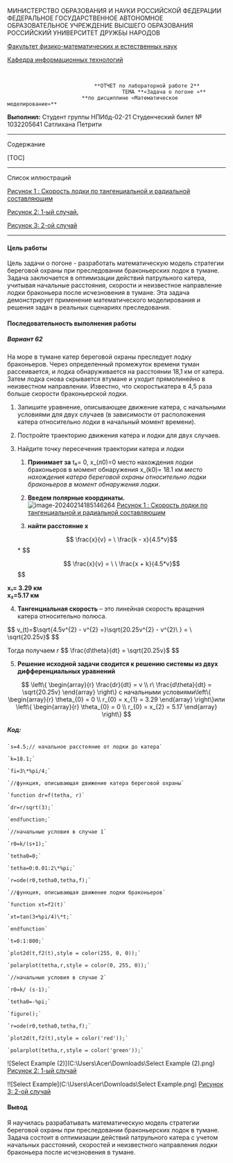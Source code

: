 МИНИСТЕРСТВО ОБРАЗОВАНИЯ И НАУКИ РОССИЙСКОЙ ФЕДЕРАЦИИ ФЕДЕРАЛЬНОЕ ГОСУДАРСТВЕННОЕ АВТОНОМНОЕ ОБРАЗОВАТЕЛЬНОЕ УЧРЕЖДЕНИЕ ВЫСШЕГО ОБРАЗОВАНИЯ РОССИЙСКИЙ УНИВЕРСИТЕТ ДРУЖБЫ НАРОДОВ

<u>Факультет физико-математических и естественных наук</u>

<u>Кафедра информационных технологий</u>







​									



 								**ОТЧЕТ по лабораторной работе 2**
 									     ТЕМА **«Задача о погоне »**
 							**по дисциплине «Математическое моделирование»**













**Выполнил:**
Студент группы НПИбд-02-21
Студенческий билет № 1032205641
Сатлихана Петрити  













------

Содержание

[TOC]

------

 Список иллюстраций

[Рисунок 1 : Cкорость лодки по тангенциальной и радиальной составляющим]()

[Рисунок 2:  1-ый случай. ](#_Toc158910213)

[Рисунок 3: 2-ой случай ](#_Toc158910214)

------

















































#### Цель работы

Цель задачи о погоне - разработать математическую модель стратегии береговой охраны при преследовании браконьерских лодок в тумане. Задача заключается в оптимизации действий патрульного катера, учитывая начальные расстояния, скорости и неизвестное направление лодки браконьера после исчезновения в тумане. Эта задача демонстрирует применение математического моделирования и решения задач в реальных сценариях преследования.

#### Последовательность выполнения работы

##### **Вариант 62**

На море в тумане катер береговой охраны преследует лодку браконьеров. Через определенный промежуток времени туман рассеивается, и лодка обнаруживается на расстоянии 18,1 км от катера. Затем лодка снова скрывается втумане и уходит прямолинейно в неизвестном направлении. Известно, что скоростькатера в 4,5 раза больше скорости браконьерской лодки.

1. Запишите уравнение, описывающее движение катера, с начальными
    условиями для двух случаев (в зависимости от расположения катера
    относительно лодки в начальный момент времени).

2. Постройте траекторию движения катера и лодки для двух случаев.

3. Найдите точку пересечения траектории катера и лодки

   1. **Принимает за**
      t₀= 0, x_(л0)=0 место нахождения лодки браконьеров в момент обнаружения
      x_(k0)= 18.1 км  *место нахождения катера береговой охраны*
      *относительно лодки браконьеров в момент обнаружения лодки*.

   2. **Введем полярные координаты.**  
      ![image-20240214185146264](C:\Users\Acer\AppData\Roaming\Typora\typora-user-images\image-20240214185146264.png)
      [Рисунок 1 : Cкорость лодки по тангенциальной и радиальной составляющим]()

   3. **найти расстояние x**  

   $$
   \frac{x}{v} = \ \frac{k - x}{4.5*v}$$*
   $$

   $$
   \frac{x}{v} = \ \ \frac{x + k}{4.5*v}$$
   $$

   

**x₁= 3.29 км  
x₂=5.17 км**

4. **Тангенциальная скорость** – это линейная скорость вращения катера
   относительно полюса.

$$
v_(t)=$\sqrt{4.5v^{2} - v^{2} =}\sqrt{20.25v^{2} - v^{2}\ } = \ \sqrt{20.25v}$
$$



Тогда получаем *r* 
$$
\frac{d\theta}{dt} = \sqrt{20.25v}$
$$


5. **Решение исходной задачи сводится к решению системы из двух**
   **дифференциальных уравнений**

$$
\left\{ \begin{array}{r}
\frac{dr}{dt} = v \\
r\ \frac{d\theta}{dt} = \sqrt{20.25v}
\end{array} \right\} с начальными условиями\left\{ \begin{array}{r}
\theta_{0} = 0 \\
r_{0} = x_{1} = 3.29
\end{array} \right\}или \left\{ \begin{array}{r}
\theta_{0} = 0 \\
r_{0} = x_{2} = 5.17
\end{array} \right\}
$$

##### Код:

```
`s=4.5;// начальное расстояние от лодки до катера`

`k=18.1;`

`fi=3\*%pi/4;`

`//функция, описывающая движение катера береговой охраны`

`function dr=f(tetha, r)`

`dr=r/sqrt(3);`

`endfunction;`

`//начальные условия в случае 1`

`r0=k/(s+1);`

`tetha0=0;`

`tetha=0:0.01:2\*%pi;`

`r=ode(r0,tetha0,tetha,f);`

`//функция, описывающая движение лодки браконьеров`

`function xt=f2(t)`

`xt=tan(3+%pi/4)\*t;`

`endfunction`

`t=0:1:800;`

`plot2d(t,f2(t),style = color(255, 0, 0));`

`polarplot(tetha,r,style = color(0, 255, 0));`

`//начальные условия в случае 2`

`r0=k/ (s-1);`

`tetha0=-%pi;`

`figure();`

`r=ode(r0,tetha0,tetha,f);`

`plot2d(t,f2(t),style = color('red'));`

`polarplot(tetha,r,style = color('green'));`
```

![Select Example (2)](C:\Users\Acer\Downloads\Select Example (2).png)
				[Рисунок 2:  1-ый случай]()

!![Select Example](C:\Users\Acer\Downloads\Select Example.png)
		[Рисунок 3: 2-ой случай]()



#### Вывод

Я научилась разрабатывать математическую модель стратегии береговой охраны при преследовании браконьерских лодок в тумане. Задача состоит в оптимизации действий патрульного катера с учетом начальных расстояний, скоростей и неизвестного направления лодки браконьера после исчезновения в тумане.

